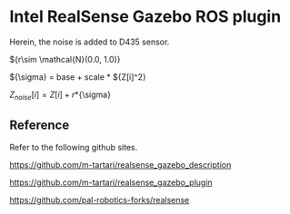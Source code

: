 # Intel RealSense Gazebo ROS plugin

Herein, the noise is added to D435 sensor.

${r\sim \mathcal{N}(0.0, 1.0)}

${\sigma} = base + scale * ${Z[i]^2}

${Z_{noise}}[i] = Z[i] + r*${\sigma}

## Reference

Refer to the following github sites.

https://github.com/m-tartari/realsense_gazebo_description

https://github.com/m-tartari/realsense_gazebo_plugin

https://github.com/pal-robotics-forks/realsense
